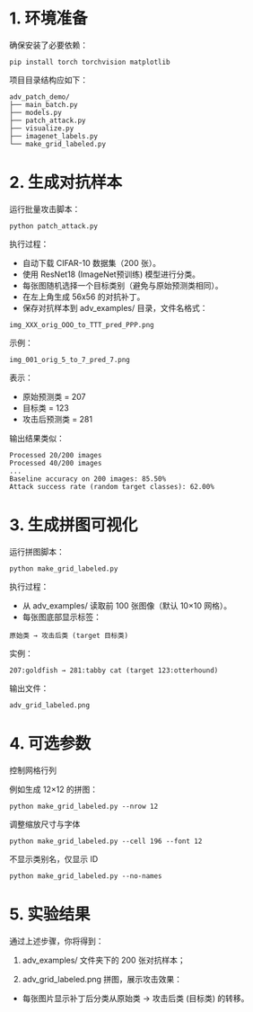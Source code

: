 # 1. 环境准备

确保安装了必要依赖：

```
pip install torch torchvision matplotlib
```

项目目录结构应如下：

```
adv_patch_demo/
├── main_batch.py
├── models.py
├── patch_attack.py
├── visualize.py
├── imagenet_labels.py
└── make_grid_labeled.py

```

# 2. 生成对抗样本

运行批量攻击脚本：

```
python patch_attack.py
```
执行过程：
* 自动下载 CIFAR-10 数据集（200 张）。
* 使用 ResNet18 (ImageNet预训练) 模型进行分类。
* 每张图随机选择一个目标类别（避免与原始预测类相同）。
* 在左上角生成 56x56 的对抗补丁。
* 保存对抗样本到 adv_examples/ 目录，文件名格式：

```
img_XXX_orig_OOO_to_TTT_pred_PPP.png
```

示例：
```
img_001_orig_5_to_7_pred_7.png
```
表示：
* 原始预测类 = 207
* 目标类 = 123
* 攻击后预测类 = 281

输出结果类似：
```
Processed 20/200 images
Processed 40/200 images
...
Baseline accuracy on 200 images: 85.50%
Attack success rate (random target classes): 62.00%

```

# 3. 生成拼图可视化

运行拼图脚本：
```
python make_grid_labeled.py

```
执行过程：

* 从 adv_examples/ 读取前 100 张图像（默认 10×10 网格）。
* 每张图底部显示标签：
```
原始类 → 攻击后类 (target 目标类)
```
实例：
```
207:goldfish → 281:tabby cat (target 123:otterhound)

```
输出文件：
```
adv_grid_labeled.png
```
# 4. 可选参数
控制网格行列

例如生成 12×12 的拼图：
```
python make_grid_labeled.py --nrow 12
```
调整缩放尺寸与字体
```
python make_grid_labeled.py --cell 196 --font 12
```
不显示类别名，仅显示 ID
```
python make_grid_labeled.py --no-names
```
# 5. 实验结果

通过上述步骤，你将得到：

1. adv_examples/ 文件夹下的 200 张对抗样本；

2. adv_grid_labeled.png 拼图，展示攻击效果：

- 每张图片显示补丁后分类从原始类 → 攻击后类 (目标类) 的转移。